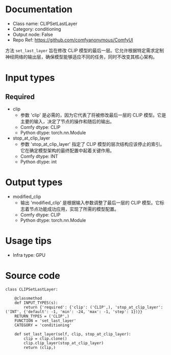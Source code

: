 # Documentation
- Class name: CLIPSetLastLayer
- Category: conditioning
- Output node: False
- Repo Ref: https://github.com/comfyanonymous/ComfyUI

方法 `set_last_layer` 旨在修改 CLIP 模型的最后一层。它允许根据特定需求定制神经网络的输出层，确保模型能够适应不同的任务，同时不改变其核心架构。

# Input types
## Required
- clip
    - 参数 'clip' 是必需的，因为它代表了将被修改最后一层的 CLIP 模型。它是主要的输入，决定了节点的操作和随后的输出。
    - Comfy dtype: CLIP
    - Python dtype: torch.nn.Module
- stop_at_clip_layer
    - 参数 'stop_at_clip_layer' 指定了 CLIP 模型的层次结构应该停止的索引。它在确定模型架构的最终配置中起着关键作用。
    - Comfy dtype: INT
    - Python dtype: int

# Output types
- modified_clip
    - 输出 'modified_clip' 是根据输入参数调整了最后一层的 CLIP 模型。它标志着节点功能成功应用，实现了所需的模型配置。
    - Comfy dtype: CLIP
    - Python dtype: torch.nn.Module

# Usage tips
- Infra type: GPU

# Source code
```
class CLIPSetLastLayer:

    @classmethod
    def INPUT_TYPES(s):
        return {'required': {'clip': ('CLIP',), 'stop_at_clip_layer': ('INT', {'default': -1, 'min': -24, 'max': -1, 'step': 1})}}
    RETURN_TYPES = ('CLIP',)
    FUNCTION = 'set_last_layer'
    CATEGORY = 'conditioning'

    def set_last_layer(self, clip, stop_at_clip_layer):
        clip = clip.clone()
        clip.clip_layer(stop_at_clip_layer)
        return (clip,)
```